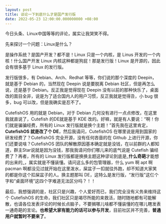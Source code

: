 ```yaml
---
layout: post
title: 谈论一下到底什么才是国产发行版
date: 2022-05-23 12:00:00.000000000 +08:00
---
```


今日头条、Linux中国等等的评论，属实让我哭笑不得。

先来探讨一个问题：Linux是什么？

是操作系统？是国产开发？都不是！Linux 只是一个内核，是 Linus 开发的一个内核！什么国产开发 Linux 内核这种都是狗屁！那是发行版！Linux 是开源的，因此会有很多基于 Linux 的发行版。

发行版很多，有 Debian、Arch、Redhat 等等，你们说的那个深度的 Deepin，就是基于 Debian 的，当然现在 Deepin 说是要脱离 Debian 社区，但是再怎么说，还是基于 Debian。反正我是觉得现在 Deepin 没有以前的那种快乐了，桌面改的面目全非，说是为了适合国内人的用户习惯，反正我就是觉得丑，小 bug 很多，bug 可以改，但是我确实是忍不了。

CutefishOS 用的就是 Debian，对于 Debian 几何没有进行一点点修改，在这里我就直说了，Cutefish 的DE就是基于 KDE 改的。好嘛，就是有人要说：“啊！你们就是骗骗经费，所有的 Linux 发行版就是换个主题！”首先我在这里肯定，**CutefishOS 就是改了个 DE**，然后我请问，CutefishOS 在哪里说是用到国家的研发经费了？CutefishOS 完全开源，没有任何吝啬的在 Github 上进行开源，你们还要说啥？CutefishOS 团队的解散原因基本确定就是没钱，在以前群的人都知道，群主Star说就是因为没钱，那我我请问你们哪儿来的底气说是 Cutefish 骗经费了？再者，所有的 Linux 发行版都是换换主题这种谬论到底是_**什么奇葩**才能想的出来的_，属实就是不懂装懂。请问这么多的包管理器，什么 yum 啊 apt 啊 pacman 啊都没见过就开始在这里泼水，屎盆子一扣就往外跑，却不知道大家笑的都是你这个扣屎盆子的人。换主题那叫 DE，这特么是发行版，“发行版”这仨个字和“桌面环境”这四个字难道无法区分吗？！！

最后，我想强调的是，社区只是兴趣，个人爱好而已，我们完全没有义务来维持这个 CutefishOS 的生命，我们社区只是竭尽所能的来救活，随时随地都有可能解散，也请各位发表评论的时候长点脑子，不要搁哪儿啥都不懂装懂的在哪儿瞎发表一通奇葩的言论。**也希望大家有能力的话可以参与开发**，目前社区并不完善，**普通用户就暂时不要来了**。
